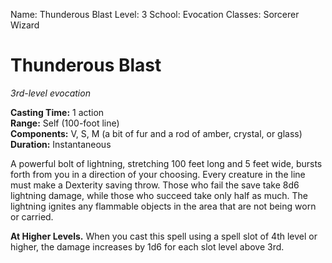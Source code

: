 Name: Thunderous Blast
Level: 3
School: Evocation
Classes: Sorcerer
         Wizard

# Thunderous Blast 
_3rd-level evocation_ 

**Casting Time:** 1 action    
**Range:** Self (100-foot line)    
**Components:** V, S, M (a bit of fur and a rod of amber, crystal, or glass)    
**Duration:** Instantaneous 

A powerful bolt of lightning, stretching 100 feet long and 5 feet wide, bursts forth from you in a direction of your choosing. Every creature in the line must make a Dexterity saving throw. Those who fail the save take 8d6 lightning damage, while those who succeed take only half as much. 
The lightning ignites any flammable objects in the area that are not being worn or carried. 

**At Higher Levels.** When you cast this spell using a spell slot of 4th level or higher, the damage increases by 1d6 for each slot level above 3rd.
